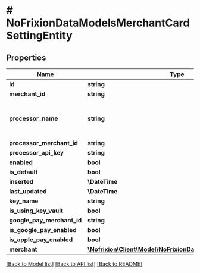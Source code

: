 # # NoFrixionDataModelsMerchantCardSettingEntity

## Properties

Name | Type | Description | Notes
------------ | ------------- | ------------- | -------------
**id** | **string** |  | [optional]
**merchant_id** | **string** |  | [optional]
**processor_name** | **string** | Lists the supported card and PIS processors. | [optional]
**processor_merchant_id** | **string** |  | [optional]
**processor_api_key** | **string** |  | [optional]
**enabled** | **bool** |  | [optional]
**is_default** | **bool** |  | [optional]
**inserted** | **\DateTime** |  | [optional]
**last_updated** | **\DateTime** |  | [optional]
**key_name** | **string** |  | [optional]
**is_using_key_vault** | **bool** |  | [optional]
**google_pay_merchant_id** | **string** |  | [optional]
**is_google_pay_enabled** | **bool** |  | [optional]
**is_apple_pay_enabled** | **bool** |  | [optional]
**merchant** | [**\Nofrixion\Client\Model\NoFrixionDataModelsMerchantEntity**](NoFrixionDataModelsMerchantEntity.md) |  | [optional]

[[Back to Model list]](../../README.md#models) [[Back to API list]](../../README.md#endpoints) [[Back to README]](../../README.md)
